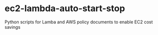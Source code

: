 # ec2-lambda-auto-start-stop
Python scripts for Lamba and AWS policy documents to enable EC2 cost savings
